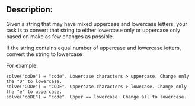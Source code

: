## Description:
Given a string that may have mixed uppercase and lowercase letters, your task is to convert that string to either lowercase only or uppercase only based on 
make as few changes as possible.

If the string contains equal number of uppercase and lowercase letters, convert the string to lowercase

For example:

```
solve("coDe") = "code". Lowercase characters > uppercase. Change only the "D" to lowercase.
solve("CODe") = "CODE". Uppercase characters > lowecase. Change only the "e" to uppercase.
solve("coDE") = "code". Upper == lowercase. Change all to lowercase.
```
